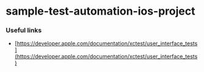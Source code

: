 # sample-test-automation-ios-project


### Useful links
* [https://developer.apple.com/documentation/xctest/user_interface_tests](https://developer.apple.com/documentation/xctest/user_interface_tests)